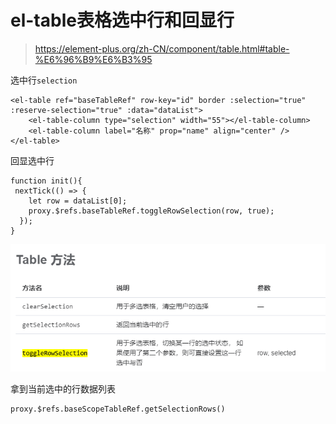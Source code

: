 # el-table表格选中行和回显行

> https://element-plus.org/zh-CN/component/table.html#table-%E6%96%B9%E6%B3%95

选中行`selection`

```
<el-table ref="baseTableRef" row-key="id" border :selection="true" :reserve-selection="true" :data="dataList">
    <el-table-column type="selection" width="55"></el-table-column>
    <el-table-column label="名称" prop="name" align="center" />
</el-table>
```

回显选中行

```
function init(){
 nextTick(() => {
    let row = dataList[0];
    proxy.$refs.baseTableRef.toggleRowSelection(row, true);
  });
}
```

![](./images/01-el-table表格选中行和回显行-1697620964783.png)

拿到当前选中的行数据列表

```
proxy.$refs.baseScopeTableRef.getSelectionRows()
```

